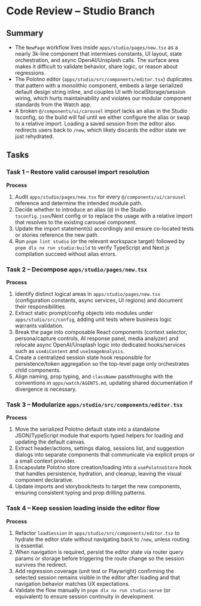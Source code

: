 # Code Review – Studio Branch

## Summary
- The `NewPage` workflow lives inside `apps/studio/pages/new.tsx` as a nearly 3k-line component that intermixes constants, UI layout, state orchestration, and async OpenAI/Unsplash calls. The surface area makes it difficult to validate behavior, share logic, or reason about regressions.
- The Polotno editor (`apps/studio/src/components/editor.tsx`) duplicates that pattern with a monolithic component, embeds a large serialized default design string inline, and couples UI with localStorage/session wiring, which hurts maintainability and violates our modular component standards from the Watch app.
- A broken `@/components/ui/carousel` import lacks an alias in the Studio tsconfig, so the build will fail until we either configure the alias or swap to a relative import. Loading a saved session from the editor also redirects users back to `/new`, which likely discards the editor state we just rehydrated.

## Tasks

### Task 1 – Restore valid carousel import resolution
**Process**
1. Audit `apps/studio/pages/new.tsx` for every `@/components/ui/carousel` reference and determine the intended module path.
2. Decide whether to introduce an alias (`@`) in the Studio `tsconfig.json`/Next config or to replace the usage with a relative import that resolves to the existing carousel component.
3. Update the import statement(s) accordingly and ensure co-located tests or stories reference the new path.
4. Run `pnpm lint studio` (or the relevant workspace target) followed by `pnpm dlx nx run studio:build` to verify TypeScript and Next.js compilation succeed without alias errors.

### Task 2 – Decompose `apps/studio/pages/new.tsx`
**Process**
1. Identify distinct logical areas in `apps/studio/pages/new.tsx` (configuration constants, async services, UI regions) and document their responsibilities.
2. Extract static prompt/config objects into modules under `apps/studio/src/config`, adding unit tests where business logic warrants validation.
3. Break the page into composable React components (context selector, persona/capture controls, AI response panel, media analyzer) and relocate async OpenAI/Unsplash logic into dedicated hooks/services such as `useAiContent` and `useImageAnalysis`.
4. Create a centralized session state hook responsible for persistence/token aggregation so the top-level page only orchestrates child components.
5. Align naming, prop typing, and `className` passthroughs with the conventions in `apps/watch/AGENTS.md`, updating shared documentation if divergence is necessary.

### Task 3 – Modularize `apps/studio/src/components/editor.tsx`
**Process**
1. Move the serialized Polotno default state into a standalone JSON/TypeScript module that exports typed helpers for loading and updating the default canvas.
2. Extract header/actions, settings dialog, sessions list, and suggestion dialogs into separate components that communicate via explicit props or a small context provider.
3. Encapsulate Polotno store creation/loading into a `usePolotnoStore` hook that handles persistence, hydration, and cleanup, leaving the visual component declarative.
4. Update imports and storybook/tests to target the new components, ensuring consistent typing and prop drilling patterns.

### Task 4 – Keep session loading inside the editor flow
**Process**
1. Refactor `loadSession` in `apps/studio/src/components/editor.tsx` to hydrate the editor state without navigating back to `/new`, unless routing is essential.
2. When navigation is required, persist the editor state via router query params or storage before triggering the route change so the session survives the redirect.
3. Add regression coverage (unit test or Playwright) confirming the selected session remains visible in the editor after loading and that navigation behavior matches UX expectations.
4. Validate the flow manually in `pnpm dlx nx run studio:serve` (or equivalent) to ensure session continuity in development.
